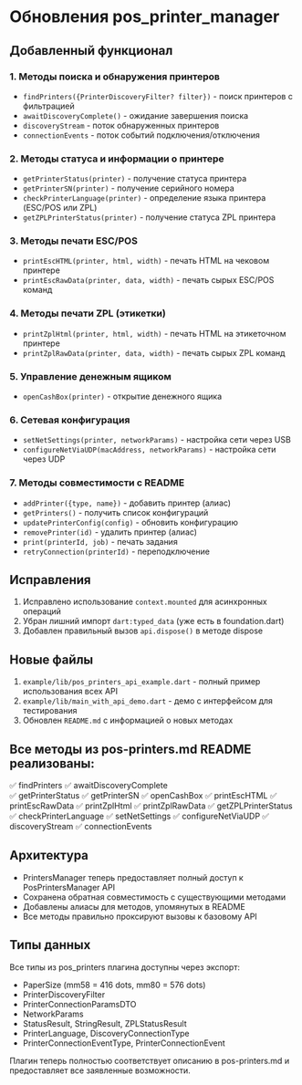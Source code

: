 # Обновления pos_printer_manager

## Добавленный функционал

### 1. Методы поиска и обнаружения принтеров

- `findPrinters({PrinterDiscoveryFilter? filter})` - поиск принтеров с фильтрацией
- `awaitDiscoveryComplete()` - ожидание завершения поиска
- `discoveryStream` - поток обнаруженных принтеров
- `connectionEvents` - поток событий подключения/отключения

### 2. Методы статуса и информации о принтере

- `getPrinterStatus(printer)` - получение статуса принтера
- `getPrinterSN(printer)` - получение серийного номера
- `checkPrinterLanguage(printer)` - определение языка принтера (ESC/POS или ZPL)
- `getZPLPrinterStatus(printer)` - получение статуса ZPL принтера

### 3. Методы печати ESC/POS

- `printEscHTML(printer, html, width)` - печать HTML на чековом принтере
- `printEscRawData(printer, data, width)` - печать сырых ESC/POS команд

### 4. Методы печати ZPL (этикетки)

- `printZplHtml(printer, html, width)` - печать HTML на этикеточном принтере
- `printZplRawData(printer, data, width)` - печать сырых ZPL команд

### 5. Управление денежным ящиком

- `openCashBox(printer)` - открытие денежного ящика

### 6. Сетевая конфигурация

- `setNetSettings(printer, networkParams)` - настройка сети через USB
- `configureNetViaUDP(macAddress, networkParams)` - настройка сети через UDP

### 7. Методы совместимости с README

- `addPrinter({type, name})` - добавить принтер (алиас)
- `getPrinters()` - получить список конфигураций
- `updatePrinterConfig(config)` - обновить конфигурацию
- `removePrinter(id)` - удалить принтер (алиас)
- `print(printerId, job)` - печать задания
- `retryConnection(printerId)` - переподключение

## Исправления

1. Исправлено использование `context.mounted` для асинхронных операций
2. Убран лишний импорт `dart:typed_data` (уже есть в foundation.dart)
3. Добавлен правильный вызов `api.dispose()` в методе dispose

## Новые файлы

1. `example/lib/pos_printers_api_example.dart` - полный пример использования всех API
2. `example/lib/main_with_api_demo.dart` - демо с интерфейсом для тестирования
3. Обновлен `README.md` с информацией о новых методах

## Все методы из pos-printers.md README реализованы:

✅ findPrinters
✅ awaitDiscoveryComplete  
✅ getPrinterStatus
✅ getPrinterSN
✅ openCashBox
✅ printEscHTML
✅ printEscRawData
✅ printZplHtml
✅ printZplRawData
✅ getZPLPrinterStatus
✅ checkPrinterLanguage
✅ setNetSettings
✅ configureNetViaUDP
✅ discoveryStream
✅ connectionEvents

## Архитектура

- PrintersManager теперь предоставляет полный доступ к PosPrintersManager API
- Сохранена обратная совместимость с существующими методами
- Добавлены алиасы для методов, упомянутых в README
- Все методы правильно проксируют вызовы к базовому API

## Типы данных

Все типы из pos_printers плагина доступны через экспорт:

- PaperSize (mm58 = 416 dots, mm80 = 576 dots)
- PrinterDiscoveryFilter
- PrinterConnectionParamsDTO
- NetworkParams
- StatusResult, StringResult, ZPLStatusResult
- PrinterLanguage, DiscoveryConnectionType
- PrinterConnectionEventType, PrinterConnectionEvent

Плагин теперь полностью соответствует описанию в pos-printers.md и предоставляет все заявленные возможности.

